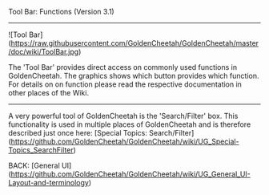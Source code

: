 Tool Bar: Functions (Version 3.1)
***

![Tool Bar] (https://raw.githubusercontent.com/GoldenCheetah/GoldenCheetah/master/doc/wiki/ToolBar.jpg)

The 'Tool Bar' provides direct access on commonly used functions in GoldenCheetah. The graphics shows which button provides which function. For details on on function please read the respective documentation in other places of the Wiki.

***

A very powerful tool of GoldenCheetah is the 'Search/Filter' box. This functionality is used in multiple places of GoldenCheetah and is therefore described just once here: [Special Topics: Search/Filter] (https://github.com/GoldenCheetah/GoldenCheetah/wiki/UG_Special-Topics_SearchFilter)

BACK: [General UI] (https://github.com/GoldenCheetah/GoldenCheetah/wiki/UG_General_UI-Layout-and-terminology)
